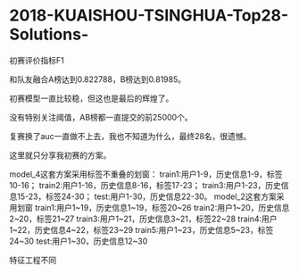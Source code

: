 # 2018-KUAISHOU-TSINGHUA-Top28-Solutions-
初赛评价指标F1

和队友融合A榜达到0.822788，B榜达到0.81985。

初赛模型一直比较稳，但这也是最后的辉煌了。

没有特别关注阈值，AB榜都一直提交的前25000个。

复赛换了auc一直做不上去，我也不知道为什么，最终28名，很遗憾。

这里就只分享我初赛的方案。

model_4这套方案采用标签不重叠的划窗： train1:用户1-9，历史信息1-9，标签10-16； train2:用户1-16，历史信息8-16，标签17-23； train3:用户1-23，历史信息15-23，标签24-30； test:用户1-30，历史信息22-30。
model_2这套方案采用划窗
train1:用户1~19，历史信息1~19，标签20~26
train2:用户1~20，历史信息2~20，标签21~27
train3:用户1~21，历史信息3~21，标签22~28
train4:用户1~22，历史信息4~22，标签23~29
train5:用户1~23，历史信息5~23，标签24~30
test:用户1~30，历史信息12~30

特征工程不同

